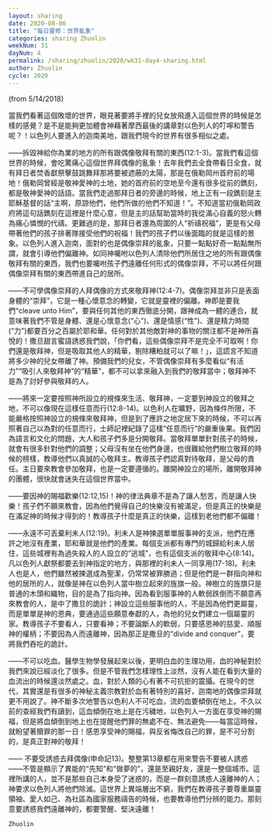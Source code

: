 ```yaml
---
layout: sharing
date: 2020-08-06
title: "每日靈修：世界亂象"
categories: sharing Zhuolin
weekNum: 31
dayNum: 4
permalink: /sharing/zhuolin/2020/wk31-day4-sharing.html
author: Zhuolin
cycle: 2020
---
```

(from 5/14/2018)

當我們看著這個敗壞的世界，眼見著要將手裡的兒女放飛進入這個世界的時候是怎樣的感覺？是不是能夠更加體會神藉著摩西最後的講章對以色列人的叮嚀和警告呢？！以色列人要進入的迦南美地，跟我們現今的世界有很多相似之處。  

——拆毀神給你為業的地方的所有跟偶像敬拜有關的東西(12:1-3)。當我們看這個世界的時候，會吃驚痛心這個世界拜偶像的亂象！去年我們去全食帶看日全食，就有拜日者焚香獻祭擊鼓跳舞拜那將要被遮蔽的太陽，那是在俄勒岡州首府前的場地！俄勒岡曾經是敬神愛神的土地，她的首府前的空地至今還有很多從前的鐫刻，都是敬神愛神的話語。當我們走過那拜日者的旁邊的時候，地上正有一段鐫刻是主耶穌基督的話“主啊，原諒他們，他們所做的他們不知道！”。不知道當初俄勒岡政府將這句話鐫刻在這裡是什麼心意，但是主的話幫助當時的我從滿心自義的怒火轉為痛心憐憫的代禱。更難過的是，那拜日者還為周圍的人“祈禱祝福”，更是有父母帶著他們的孩子排著隊接受他們的祝福！我們的孩子們以後面臨的就是這樣的景象。以色列人進入迦南，面對的也是偶像崇拜的亂象，只要一點點好奇一點點無所謂，就會引導他們偏離神。如同神囑咐以色列人清除他們所居住之地的所有跟偶像敬拜有關的東西，我們也要囑咐孩子們遠離任何形式的偶像崇拜，不可以將任何跟偶像崇拜有關的東西帶進自己的居所。  

——不可學偶像崇拜的人拜偶像的方式來敬拜神(12:4-7)。偶像崇拜並非只是表面身體的“崇拜”，它是一種心懷意念的轉變，它就是靈裡的偏離。神即是要我們“cleave unto Him”，要與任何其他的東西徹底分開，跟神成為一體的連合，就意味著我們不管是身體、還是心懷意念(“心”)、還是情感(“性”)、還是精力時間(“力”)都要百分之百屬於耶和華。任何對於其他敵對神的事物的關注都不是神所喜悅的！撒旦甜言蜜語誘惑我們說，「你們看，這些偶像崇拜不是完全不可取啊！你們還是敬拜神，但是吸取其他人的精華，剔除糟粕就可以了嘛！」，這謊言不知道將多少神的兒女帶離了神。預備我們的兒女，不管偶像崇拜有多麼看似“有活力”“吸引人來敬拜神”的“精華”，都不可以拿來融入到我們的敬拜當中；敬拜神不是為了討好參與敬拜的人。  

——將來一定要按照神所設立的規條來生活、敬拜神，一定要到神設立的敬拜之地，不可以像現在這樣任意而行(12:8-14)。以色利人在曠野，因為條件所限，不能嚴格按照神設立的規條來敬拜神，但是到了應許之地定居下來的時候，不可以再照著自己以為對的任意而行，士師記裡紀錄了這樣“任意而行”的嚴重後果。我們因為語言和文化的問題，大人和孩子們多是分開敬拜。當敬拜單單針對孩子的時候，就會有很多針對他們的調整；父母沒有坐在他們身邊，也很難給他們樹立敬拜的時候的榜樣，教導他們以真誠的心敬拜主。教導孩子們認真對待敬拜，是父母的責任。主日要來教會參加敬拜，也是一定要遵循的。離開神設立的場所，離開敬拜神的團體，很快就會迷失在這個世界當中。  

——要因神的賜福歡樂(12:12,15)！神的律法典章不是為了讓人愁苦，而是讓人快樂！孩子們不願來教會，因為他們覺得自己的快樂沒有被滿足，但是真正的快樂是在滿足神的時候才得到的！教導孩子什麼是真正的快樂，這樣到老他們都不偏離！  

——永遠不可丟棄利未人(12:19)。利未人是神揀選單單服事神的支派，他們在應許之地沒有產業，耶和華就是他們的產業。每個支派都有專門的城歸給利未人居住，這些城裡有為過失殺人的人設立的“逃城”，也有這個支派的敬拜中心(8:14)。凡以色列人獻祭都要去到神指定的地方，與那裡的利未人一同享用(17-18)。利未人也是人，他們雖然被揀選成為聖潔，仍常常被罪勝過；但是他們是一群指向神和他的居所的人，就像是神在以色列人當中樹立起來的旌旗一般。神樹立的旌旗只是普通的木頭和織物，目的是為了指向神。因為看到服事神的人軟弱跌倒而不願意再來教會的人，是中了撒旦的詭計；神設立這些服事他的人，不是因為他們更屬靈，而是單單是神的恩典，要通過這些願意奉獻的人，為他的兒女們建立一個屬靈的家。教導孩子不要看人，只要看神；不要論斷人的軟弱，只要感恩神的慈愛、順服神的權柄；不要因為人而遠離神，因為那正是撒旦的“divide and conquer”，要將我們吞吃的詭計。  

——不可以吃血。醫學生物學發展起來以後，更明白血的生理功用，血的神秘對於我們來說已經淡化了很多。但是不管我們怎樣理性上淡然，沒有人能在看到大量的血流出的時候還淡然處之。血，對於人類的心有著不可抗拒的震攝。在現今的世代，其實還是有很多的神秘主義宗教對於血有著特別的喜好，迦南地的偶像崇拜就更不用說了。神不斷多次地警告以色利人不可吃血，流的血要傾倒在地上。不久以前的查經我們有讀到，這血傾倒在地上是在污穢地，以色列人一方面在享受神的賜福，但是將血傾倒到地上也在提醒他們罪的無處不在、無法避免——每當這時候，就盼望著贖罪的那一日！感恩享受神的賜福，與反省悔改自己的罪，是不可分割的，是真正對神的敬拜！  

—— 不要受誘惑去拜偶像(申命記13)。整整第13章都在用來警告不要被人誘惑——不管是顯示了異能的“先知”和“做夢的”，還是至親好友，還是一整個城市。這裡所講的人，並不是那些自己本身受了迷惑的，而是一群刻意誘惑人遠離神的人；神要求以色列人將他們除滅。這世界上異端層出不窮，我們在教導孩子要尊重屬靈領袖、愛人如己、為社區為國家服務禱告的時候，也要教導他們分辨的能力。那刻意要誘惑我們遠離神的，都要警醒、堅決遠離！  

`Zhuolin`  

